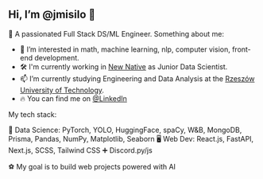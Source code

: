 ## Hi, I’m @jmisilo 👋

🥰 A passionated Full Stack DS/ML Engineer. Something about me:

- 👀 I’m interested in math, machine learning, nlp, computer vision, front-end development.
- 🛠️ I'm currently working in [New Native](newnative.ai) as Junior Data Scientist.
- 📫 I’m currently studying Engineering and Data Analysis at the [Rzeszów University of Technology](https://w.prz.edu.pl/en/).
- 🔥 You can find me on [@LinkedIn](https://www.linkedin.com/in/jakub-misi%C5%82o-2bb6781ab/)

My tech stack:

🤖 Data Science: PyTorch, YOLO, HuggingFace, spaCy, W&B, MongoDB, Prisma, Pandas, NumPy, Matplotlib, Seaborn
🖥 Web Dev: React.js, FastAPI, Next.js, SCSS, Tailwind CSS
➕ Discord.py/js 

⚽ My goal is to build web projects powered with AI
